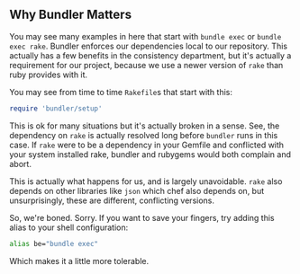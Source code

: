 Why Bundler Matters
-------------------

You may see many examples in here that start with `bundle exec` or `bundle exec
rake`. Bundler enforces our dependencies local to our repository. This actually
has a few benefits in the consistency department, but it's actually a
requirement for our project, because we use a newer version of `rake` than ruby
provides with it.

You may see from time to time `Rakefile`s that start with this:

```ruby
require 'bundler/setup'
```

This is ok for many situations but it's actually broken in a sense. See, the
dependency on `rake` is actually resolved long before `bundler` runs in this
case. If `rake` were to be a dependency in your Gemfile and conflicted with
your system installed rake, bundler and rubygems would both complain and abort.

This is actually what happens for us, and is largely unavoidable. `rake` also
depends on other libraries like `json` which chef also depends on, but
unsurprisingly, these are different, conflicting versions.

So, we're boned. Sorry. If you want to save your fingers, try adding this alias
to your shell configuration:

```sh
alias be="bundle exec"
```

Which makes it a little more tolerable.
